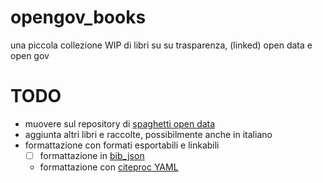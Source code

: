 
# opengov_books
una piccola collezione WIP di libri su su trasparenza, (linked) open data e open gov 

# TODO
+ muovere sul repository di [spaghetti open data](https://github.com/spaghetti-open-data)
+ aggiunta altri libri e raccolte, possibilmente anche in italiano
+ formattazione con formati esportabili e linkabili
  -[ ] formattazione in [bib_json](http://okfnlabs.org/bibjson/)
  + formattazione con [citeproc YAML](http://blog.martinfenner.org/2013/07/30/citeproc-yaml-for-bibliographies/)
